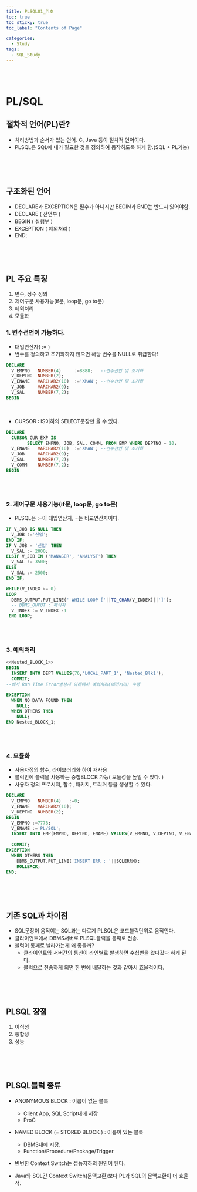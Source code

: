 ```yaml
---
title: PLSQL01_기초
toc: true
toc_sticky: true
toc_label: "Contents of Page"

categories:
  - Study
tags:
  - SQL_Study
---
```


<br><br>

# PL/SQL
## 절차적 언어(PL)란?
- 처리방법과 순서가 있는 언어. C, Java 등이 절차적 언어이다.
- PLSQL은 SQL에 내가 필요한 것을 정의하여 동작하도록 하게 함.(SQL + PL기능)

<br><br><br>

## 구조화된 언어
- DECLARE과 EXCEPTION은 필수가 아니지만 BEGIN과 END는 반드시 있어야함.
- DECLARE ( 선언부 )
- BEGIN ( 실행부 )
- EXCEPTION ( 예외처리 )
- END;

<br><br><br>

## PL 주요 특징
1. 변수, 상수 정의
2. 제어구문 사용가능(if문, loop문, go to문)
3. 예외처리
4. 모듈화


### 1. 변수선언이 가능하다.
- 대입연산자( := )
- 변수를 정의하고 초기화하지 않으면 해당 변수를 NULL로 취급한다!

```sql
DECLARE
  V_EMPNO   NUMBER(4)     :=8888;   --변수선언 및 초기화
  V_DEPTNO  NUMBER(2);
  V_ENAME   VARCHAR2(10)  :='XMAN'; --변수선언 및 초기화
  V_JOB     VARCHAR2(9);
  V_SAL     NUMBER(7,2);
BEGIN
```

<br>

* CURSOR : IS이하의 SELECT문장만 올 수 있다.

```sql
DECLARE
  CURSOR CUR_EXP IS
        SELECT EMPNO, JOB, SAL, COMM, FROM EMP WHERE DEPTNO = 10;
  V_ENAME   VARCHAR2(10)  :='XMAN'; --변수선언 및 초기화
  V_JOB     VARCHAR2(9);
  V_SAL     NUMBER(7,2);
  V_COMM    NUMBER(7,2);
BEGIN
```

<br><br>

### 2. 제어구문 사용가능(if문, loop문, go to문)
- PLSQL은 :=이 대입연산자, =는 비교연산자이다.

```sql
IF V_JOB IS NULL THEN
  V_JOB :='신입';
END IF;
IF V_JOB = '신입' THEN 
  V_SAL := 2000;
ELSIF V_JOB IN ('MANAGER', 'ANALYST') THEN
  V_SAL := 3500;
ELSE
  V_SAL := 2500;
END IF;
```

```sql
WHILE(V_INDEX >= 0)
LOOP
  DBMS_OUTPUT.PUT_LINE(' WHILE LOOP ['||TO_CHAR(V_INDEX)||']');
  -- DBMS_OUPUT : 패키지
  V_INDEX := V_INDEX -1
 END LOOP;
```

<br><br>

### 3. 예외처리

```sql
<<Nested_BLOCK_1>>
BEGIN
  INSERT INTO DEPT VALUES(76,'LOCAL_PART_1', 'Nested_Blk1');
  COMMIT;
--에서 Run Time Error발생시 아래에서 예외처리(에러처리) 수행

EXCEPTION
  WHEN NO_DATA_FOUND THEN
    NULL;
  WHEN OTHERS THEN
    NULL;
END Nested_BLOCK_1;
```

<br><br>

### 4. 모듈화
* 사용자정의 함수, 라이브러리화 하여 재사용
* 블럭안에 블럭을 사용하는 중첩BLOCK 가능( 모듈성을 높일 수 있다. )
* 사용자 정의 프로시져, 함수, 패키지, 트리거 등을 생성할 수 있다.

```sql
DECLARE
  V_EMPNO   NUMBER(4)   :=0;
  V_ENAME   VARCHAR2(10);
  V_DEPTNO  NUMBER(2);
BEGIN
  V_EMPNO :=7778;
  V_ENAME :='PL/SQL';
  INSERT INTO EMP(EMPNO, DEPTNO, ENAME) VALUES(V_EMPNO, V_DEPTNO, V_ENAME);
  
  COMMIT;
EXCEPTION
  WHEN OTHERS THEN
    DBMS_OUTPUT.PUT_LINE('INSERT ERR : '||SQLERRM);
    ROLLBACK;
END;
```

<br><br><br>

## 기존 SQL과 차이점
- SQL문장이 움직이는 SQL과는 다르게 PLSQL은 코드블럭단위로 움직인다.
- 클라이언트에서 DBMS서버로 PLSQL블럭을 통째로 전송.
- 블럭이 통째로 날라가는게 왜 좋을까?
  * 클라이언트와 서버간의 통신이 라인별로 발생하면 수십번을 왔다갔다 하게 된다.
  * 블럭으로 전송하게 되면 한 번에 배달하는 것과 같아서 효율적이다.

<br><br><br>

## PLSQL 장점
1. 이식성
2. 통합성
3. 성능

<br><br><br>

## PLSQL블럭 종류
- ANONYMOUS BLOCK : 이름이 없는 블록
  * Client App, SQL Script내에 저장
  * ProC
- NAMED BLOCK (= STORED BLOCK ) : 이름이 있는 블록
  * DBMS내에 저장.
  * Function/Procedure/Package/Trigger

- 빈번한 Context Switch는 성능저하의 원인이 된다.
- Java와 SQL간 Context Switch(문맥교환)보다 PL과 SQL의 문맥교환이 더 효율적.

<br><br><br><br>
